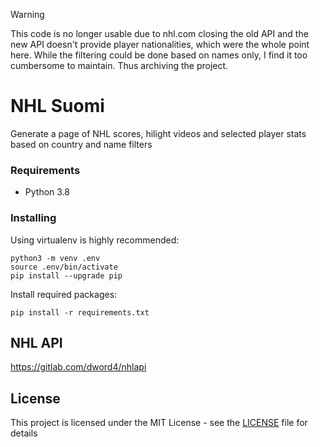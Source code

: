 > [!WARNING]  
> This code is no longer usable due to nhl.com closing the old API and the new API doesn't provide player nationalities, which were the whole point here. While the filtering could be done based on names only, I find it too cumbersome to maintain. Thus archiving the project.

# NHL Suomi

Generate a page of NHL scores, hilight videos and selected player stats based on country and name filters

### Requirements

* Python 3.8

### Installing

Using virtualenv is highly recommended:

```
python3 -m venv .env
source .env/bin/activate
pip install --upgrade pip
```

Install required packages:

```
pip install -r requirements.txt
```

## NHL API

https://gitlab.com/dword4/nhlapi

## License

This project is licensed under the MIT License - see the [LICENSE](LICENSE) file for details
